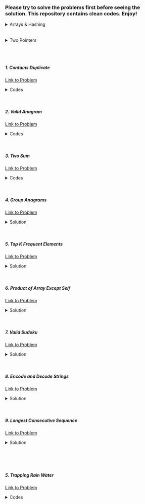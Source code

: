 ### Please try to solve the problems first before seeing the solution. This repository contains clean codes. Enjoy!

<details><summary>Arrays & Hashing</summary>

<p><a href="#1.1">1. Contains Duplicate</a></p>
<p><a href="#1.2">2. Valid Anagram</a></p>
<p><a href="#1.3">3. Two Sum</a></p>
<p><a href="#1.4">4. Group Anagrams</a></p>
<p><a href="#1.5">5. Top K Frequent Elements</a></p>
<p><a href="#1.6">6. Product of Array Except Self</a></p>
<p><a href="#1.7">7. Valid Sudoku</a></p>
<p><a href="#1.8">8. Encode and Decode Strings</a></p>
<p><a href="#1.9">9. Longest Consecutive Sequence</a></p>

</details>
<br>
<br>
<details><summary>Two Pointers</summary>

<p><a href="#2.5">5. Trapping Rain Water</a></p>

</details>
<br>
<br>
<br>

<h5 id="#1.1">1. Contains Duplicate</h5>

[Link to Problem](https://leetcode.com/problems/contains-duplicate)

<details><summary>Codes</summary>

```java
import java.util.HashMap;
import java.util.Map;

public class LC217 {
    public boolean containsDuplicate(int[] nums) {
        Map<Integer, Integer> mp = new HashMap<>();
        for (int i : nums) {
            if (mp.get(i) != null) return true;
            mp.put(i, 1);
        }

        return false;
    }
}
```

</details>

<br>
<br>

<h5 id="#1.2">2. Valid Anagram</h5>

[Link to Problem](https://leetcode.com/problems/valid-anagram)

<details><summary>Codes</summary>

```java
public class LC242 {
    public boolean isAnagram(String s, String t) {
        if (s.length() != t.length()) return false;
        int[] count = new int[26];
        for (int i = 0; i < s.length(); i++) {
            count[(int) s.charAt(i) - 97]++;
            count[(int) t.charAt(i) - 97]--;
        }

        for (int i = 0; i < 26; i++) {
            if (count[i] != 0) return false;
        }

        return true;
    }
}
```

</details>

<br>
<br>

<h5 id="#1.3">3. Two Sum</h5>

[Link to Problem](https://leetcode.com/problems/two-sum)

<details><summary>Codes</summary>

```java
import java.util.HashMap;
import java.util.Map;

public class LC1 {
    public int[] twoSum(int[] nums, int target) {
        Map<Integer, Integer> index = new HashMap<>();
        for (int i = 0; i < nums.length; i++) {
            if (index.get(target - nums[i]) != null) return new int[] {index.get(target - nums[i]), i};
            index.put(nums[i], i);
        }

        return new int[] { -1};
    }
}
```

</details>

<br>
<br>

<h5 id="1.4">4. Group Anagrams</h5>

[Link to Problem](https://leetcode.com/problems/group-anagrams)

<details><summary>Solution</summary>

```java
import java.util.ArrayList;
import java.util.HashMap;
import java.util.List;
import java.util.Map;

public class LC49 {
    public List<List<String>> groupAnagrams(String[] strs) {
        Map<String, Integer> index = new HashMap<>();
        List<List<String>> answer = new ArrayList<>();

        for (String s : strs) {
            int[] count = new int[26];
            for (int i = 0; i < s.length(); i++) {
                int ch = (int)s.charAt(i) - 97;
                count[ch]++;
            }
            StringBuilder str = new StringBuilder();
            for (int i = 0; i < 26; i++) {
                if (count[i] > 0) {
                    char ch = (char)(i + 97);
                    str.append(String.valueOf(ch).repeat(count[i]));
                }
            }

            String str_clone = str.toString();
            if (index.get(str_clone) == null) {
                answer.add(new ArrayList<>());
                index.put(str_clone, answer.size() - 1);
            }

            answer.get(index.get(str_clone)).add(s);
        }

        return answer;
    }
}
```

</details>

<br>
<br>

<h5 id="1.5">5. Top K Frequent Elements</h5>

[Link to Problem](https://leetcode.com/problems/top-k-frequent-elements/)

<details><summary>Solution</summary>

```java
import java.util.ArrayList;
import java.util.HashMap;
import java.util.List;
import java.util.Map;

public class LC347 {
    public int[] topKFrequent(int[] nums, int k) {
        Map<Integer, Integer> mp = new HashMap<>();
        int max_count = 0;
        for (int i : nums) {
            mp.merge(i, 1, Integer::sum);
            max_count = Math.max(mp.get(i), max_count);
        }

        List<List<Integer>> bucket = new ArrayList<>(max_count + 1);
        for (int i = 0; i <= max_count; i++) bucket.add(new ArrayList<>());
        for (int i : mp.keySet()) bucket.get(mp.get(i)).add(i);

        int[] answer = new int[k];
        for (int i = max_count, j = 0; i >= 1 && j < k; i--) {
            if (bucket.get(i).size() > 0) {
                for (int ii : bucket.get(i)) answer[j++] = ii;
            }
        }

        return answer;
    }
}
```

</details>

<br>
<br>

<h5 id="1.6">6. Product of Array Except Self</h5>

[Link to Problem](https://leetcode.com/problems/product-of-array-except-self/)

<details><summary>Solution</summary>

```java
public class LC238 {
    public int[] productExceptSelf(int[] nums) {
        int n = nums.length;
        int[] answer = new int[n];
        int current_product = 1;

        for (int i = 0; i < n; i++) {
            answer[i] = current_product;
            current_product *= nums[i];
        }

        current_product = 1;
        for (int i = n - 1; i >= 0; i--) {
            answer[i] *= current_product;
            current_product *= nums[i];
        }

        return answer;
    }
}
```

</details>

<br>
<br>

<h5 id="1.7">7. Valid Sudoku</h5>

[Link to Problem](https://leetcode.com/problems/valid-sudoku/)

<details><summary>Solution</summary>

```java
public class LC36 {
    public boolean isValidSudoku(char[][] board) {
        for (int i = 0; i < 9; i++) {
            boolean[] row = new boolean[10];
            boolean[] column = new boolean[10];
            for (int j = 0; j < 9; j++) {
                if (board[i][j] != '.' && row[((int) board[i][j] - 48)]) return false;
                if (board[j][i] != '.' && column[((int) board[j][i] - 48)]) return false;
                if (board[i][j] != '.') row[((int) board[i][j] - 48)] = true;
                if (board[j][i] != '.') column[((int) board[j][i] - 48)] = true;
            }
        }

        for (int i = 0; i < 9; i += 3) {
            for (int j = 0; j < 9; j += 3) {
                boolean[] check = new boolean[10];
                for (int k = i; k < i + 3; k++) {
                    for (int l = j; l < j + 3; l++) {
                        if (board[k][l] == '.') continue;
                        if (check[((int) board[k][l] - 48)]) return false;
                        check[((int) board[k][l] - 48)] = true;
                    }
                }
            }
        }

        return true;
    }
}
```

</details>

<br>
<br>

<h5 id="1.8">8. Encode and Decode Strings</h5>

[Link to Problem](https://leetcode.com/problems/encode-and-decode-strings/)

<details><summary>Solution</summary>

```java
import java.util.ArrayList;
import java.util.Arrays;
import java.util.List;

public class LC271 {
    public static String encode(List<String> strs) {
        StringBuilder encoded_string = new StringBuilder();
        for (String s : strs) {
            for (int i = 0; i < s.length(); i++) {
                int ch = s.charAt(i);
                encoded_string.append(ch);
                encoded_string.append('-');
            }
            encoded_string.append("-");
        }

        return encoded_string.toString();
    }

    public static List<String> decode(String str) {
        StringBuilder s = new StringBuilder();
        StringBuilder now = new StringBuilder();
        List<String> answer = new ArrayList<>();
        for (int i = 0; i < str.length() - 1; ) {
            now.setLength(0);
            do {
                now.append(str.charAt(i));
                i++;
            } while (str.charAt(i) != '-');

            char ch = (char) Integer.parseInt(now.toString());
            s.append(ch);

            if (str.substring(i, i + 2).compareTo("--") == 0) {
                answer.add(s.toString());
                s.setLength(0);
                i += 2;
            } else i++;
        }

        return answer;
    }
}
```

</details>

<br>
<br>

<h5 id="1.9">9. Longest Consecutive Sequence</h5>

[Link to Problem](https://leetcode.com/problems/longest-consecutive-sequence/)

<details><summary>Solution</summary>

```java
import java.util.HashMap;
import java.util.Map;

public class LC128 {
    public int longestConsecutive(int[] nums) {
        Map<Integer, Integer> mp = new HashMap<>();
        for (int num : nums) mp.put(num, 1);
        int answer = 0;
        for (int num : nums) {
            if (mp.get(num) == 1 && mp.get(num + 1) == null) {
                int k = num;
                while (mp.get(k) != null && mp.get(k) != 0) k--;
                answer = Math.max(answer, num - k);
            }
        }

        return answer;
    }
}
```

</details>

<br>
<br>
<br>
<br>

<h5 id="#2.5">5. Trapping Rain Water</h5>

[Link to Problem](https://leetcode.com/problems/trapping-rain-water)

<details><summary>Codes</summary>

```java
class LC42 {
    public int trap(int[] height) {
        int water_trapped = 0, i = 0, j = height.length - 1, maxL = height[0], maxR = height[height.length - 1];
        while (i < j) {
            if (maxL <= maxR) {
                i++;
                water_trapped += Math.max(maxL - height[i], 0);
                maxL = Math.max(maxL, height[i]);
            } else {
                j--;
                water_trapped += Math.max(maxR - height[j], 0);
                maxR = Math.max(maxR, height[j]);
            }
        }

        return water_trapped;
    }
}
```

</details>
